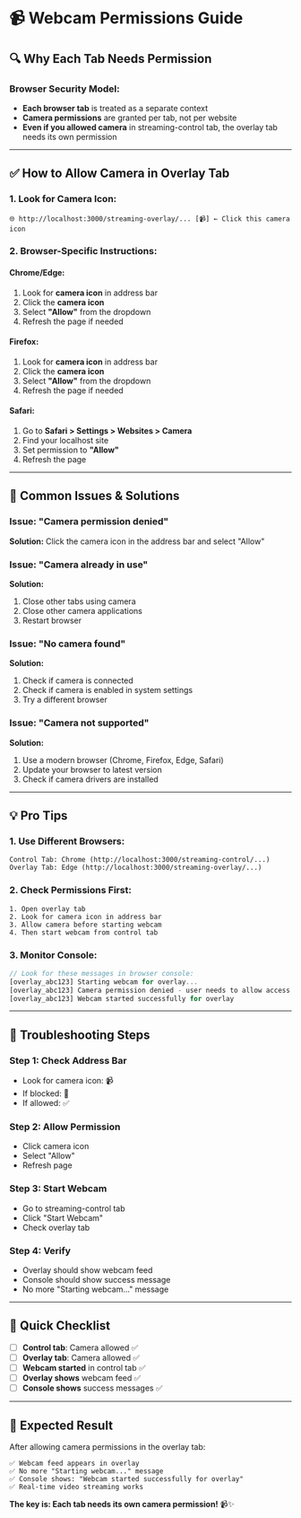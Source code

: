 # 📹 Webcam Permissions Guide

## **🔍 Why Each Tab Needs Permission**

### **Browser Security Model:**

- **Each browser tab** is treated as a separate context
- **Camera permissions** are granted per tab, not per website
- **Even if you allowed camera** in streaming-control tab, the overlay tab needs its own permission

---

## **✅ How to Allow Camera in Overlay Tab**

### **1. Look for Camera Icon:**

```
🌐 http://localhost:3000/streaming-overlay/... [📹] ← Click this camera icon
```

### **2. Browser-Specific Instructions:**

#### **Chrome/Edge:**

1. Look for **camera icon** in address bar
2. Click the **camera icon**
3. Select **"Allow"** from the dropdown
4. Refresh the page if needed

#### **Firefox:**

1. Look for **camera icon** in address bar
2. Click the **camera icon**
3. Select **"Allow"** from the dropdown
4. Refresh the page if needed

#### **Safari:**

1. Go to **Safari > Settings > Websites > Camera**
2. Find your localhost site
3. Set permission to **"Allow"**
4. Refresh the page

---

## **🚨 Common Issues & Solutions**

### **Issue: "Camera permission denied"**

**Solution:** Click the camera icon in the address bar and select "Allow"

### **Issue: "Camera already in use"**

**Solution:**

1. Close other tabs using camera
2. Close other camera applications
3. Restart browser

### **Issue: "No camera found"**

**Solution:**

1. Check if camera is connected
2. Check if camera is enabled in system settings
3. Try a different browser

### **Issue: "Camera not supported"**

**Solution:**

1. Use a modern browser (Chrome, Firefox, Edge, Safari)
2. Update your browser to latest version
3. Check if camera drivers are installed

---

## **💡 Pro Tips**

### **1. Use Different Browsers:**

```
Control Tab: Chrome (http://localhost:3000/streaming-control/...)
Overlay Tab: Edge (http://localhost:3000/streaming-overlay/...)
```

### **2. Check Permissions First:**

```
1. Open overlay tab
2. Look for camera icon in address bar
3. Allow camera before starting webcam
4. Then start webcam from control tab
```

### **3. Monitor Console:**

```javascript
// Look for these messages in browser console:
[overlay_abc123] Starting webcam for overlay...
[overlay_abc123] Camera permission denied - user needs to allow access in this tab
[overlay_abc123] Webcam started successfully for overlay
```

---

## **🔧 Troubleshooting Steps**

### **Step 1: Check Address Bar**

- Look for camera icon: 📹
- If blocked: 🚫
- If allowed: ✅

### **Step 2: Allow Permission**

- Click camera icon
- Select "Allow"
- Refresh page

### **Step 3: Start Webcam**

- Go to streaming-control tab
- Click "Start Webcam"
- Check overlay tab

### **Step 4: Verify**

- Overlay should show webcam feed
- Console should show success message
- No more "Starting webcam..." message

---

## **🎯 Quick Checklist**

- [ ] **Control tab**: Camera allowed ✅
- [ ] **Overlay tab**: Camera allowed ✅
- [ ] **Webcam started** in control tab ✅
- [ ] **Overlay shows** webcam feed ✅
- [ ] **Console shows** success messages ✅

---

## **🚀 Expected Result**

After allowing camera permissions in the overlay tab:

```
✅ Webcam feed appears in overlay
✅ No more "Starting webcam..." message
✅ Console shows: "Webcam started successfully for overlay"
✅ Real-time video streaming works
```

**The key is: Each tab needs its own camera permission!** 📹✨
